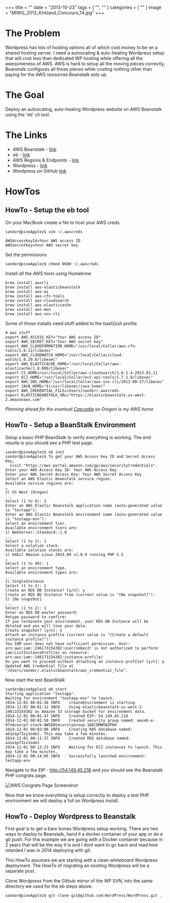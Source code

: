 +++
title = ""
date = "2013-10-23"
tags = [ "", "" ]
categories = [ "" ]
image = "MIWG_2013_Kirkland_Concours_14.jpg"
+++

# The Problem
Wordpress has lots of hosting options all of which cost money to be on a shared hosting server.  I need a autoscaling & auto-healing Wordpress setup that will cost less than dedicated WP hosting while offering all the awesomeness of AWS.  AWS is hard to setup all the moving pieces correctly, Beanstalk configures all those pieces while costing nothing other than paying for the AWS resources Beanstalk sets up.

# The Goal

Deploy an autoscaling, auto-healing Wordpress website on AWS Beanstalk using the 'eb' cli tool.  


# The Links

  - AWS Beanstalk - [link](http://docs.aws.amazon.com/elasticbeanstalk/latest/dg/Welcome.html)
  - eb - [link](http://docs.aws.amazon.com/elasticbeanstalk/latest/dg/command-reference-get-started.html)
  - AWS Regions & Endpoints - [link](http://docs.aws.amazon.com/general/latest/gr/rande.html)
  - Wordpress - [link](https://wordpress.org)
  - Wordpress on GitHub [link](https://github.com/WordPress/WordPress)

# HowTos

## HowTo - Setup the eb tool

On your MacBook create a file to host your AWS creds.

~~~
sandor@pineApplez$ vim ~/.awscreds
~~~

~~~
AWSAccessKeyId=Your AWS access ID
AWSSecretKey=Your AWS secret key
~~~

Set the permissions

~~~
sandor@pineApplez$ chmod 0600 ~/.awscreds
~~~

Install *all* the AWS tools using Homebrew

~~~
brew install awscli
brew install aws-elasticbeanstalk
brew install aws-as
brew install aws-cfn-tools
brew install aws-cloudsearch
brew install aws-elasticcache
brew install aws-mon
brew install aws-sns-cli
~~~
Some of those installs need stuff added to the bash|zsh profile

~~~
# aws stuff
export AWS_ACCESS_KEY="Your AWS access ID"
export AWS_SECRET_KEY="Your AWS secret key"
export AWS_CLOUDFORMATION_HOME="/usr/local/Cellar/aws-cfn-tools/1.0.12/libexec"
export AWS_CLOUDWATCH_HOME="/usr/local/Cellar/cloud-watch/1.0.20.0/libexec"
export AWS_ELASTICACHE_HOME="/usr/local/Cellar/aws-elasticache/1.9.000/libexec"
export CS_HOME=/usr/local/Cellar/aws-cloudsearch/1.0.1.4-2013.01.11
export EC2_HOME="/usr/local/Cellar/ec2-api-tools/1.7.1.0/libexec"
export AWS_SNS_HOME="/usr/local/Cellar/aws-sns-cli/2013-09-27/libexec"
export JAVA_HOME="$(/usr/libexec/java_home)"
export AWS_CREDENTIAL_FILE=/Users/sandor/.awscreds
export ELASTICBEANSTALK_URL="https://elasticbeanstalk.us-west-2.amazonaws.com"
~~~
*Planning ahead for the eventual [Cascadia](https://en.wikipedia.org/wiki/Cascadia_%28independence_movement%29) so Oregon is my AWS home*

## HowTo - Setup a BeanStalk Environment

Setup a basic PHP BeanStalk to verify everything is working.  The end results is you should see a PHP test page.

~~~
sandor@pineApplez$ eb init
sandor@pineApplez$ To get your AWS Access Key ID and Secret Access Key,
  visit "https://aws-portal.amazon.com/gp/aws/securityCredentials".
Enter your AWS Access Key ID: Your AWS Access Key
Enter your AWS Secret Access Key: Your AWS Secret Access Key
Select an AWS Elastic Beanstalk service region.
Available service regions are:
…
2) US West (Oregon)
...
Select (1 to 9): 2
Enter an AWS Elastic Beanstalk application name (auto-generated value is "testapp"):
Enter an AWS Elastic Beanstalk environment name (auto-generated value is "testapp-env"):
Select an environment tier.
Available environment tiers are:
1) WebServer::Standard::1.0
...
Select (1 to 2): 1
Select a solution stack.
Available solution stacks are:
1) 64bit Amazon Linux 2014.09 v1.0.9 running PHP 5.5
…
Select (1 to 49): 1
Select an environment type.
Available environment types are:
...
2) SingleInstance
Select (1 to 2): 2
Create an RDS DB Instance? [y/n]: y
Create an RDS BD Instance from (current value is "[No snapshot]"):
1) [No snapshot]
...
Select (1 to 2): 1
Enter an RDS DB master password:
Retype password to confirm:
If you terminate your environment, your RDS DB Instance will be deleted and you will lose your data.
Create snapshot? [y/n]: n
Attach an instance profile (current value is "[Create a default instance profile]"):
You IAM user does not have sufficient permission. User: arn:aws:iam::246173154382:user/smbec2r is not authorized to perform: iam:ListInstanceProfiles on resource: arn:aws:iam::246173154382:instance-profile/
Do you want to proceed without attaching an instance profile? [y/n]: y
Updated AWS Credential file at "/Users/sandor/.elasticbeanstalk/aws_credential_file".

~~~

Now start the test BeanStalk

~~~
sandor@pineApplez$ eb start
Starting application "testapp".
Waiting for environment "testapp-env" to launch.
2014-12-01 00:01:10	INFO	createEnvironment is starting.
2014-12-01 00:01:12	INFO	Using elasticbeanstalk-us-west-2-246133154382 as Amazon S3 storage bucket for environment data.
2014-12-01 00:01:47	INFO	Created EIP: 54.149.45.218
2014-12-01 00:01:50	INFO	Created security group named: awseb-e-97v6vazrp7-stack-AWSEBSecurityGroup-1AECQMWSW2P6H
2014-12-01 00:02:00	INFO	Creating RDS database named: ab1e1p73zy1ede2. This may take a few minutes.
2014-12-01 00:11:27	INFO	Created RDS database named: aa1e1p73zv1ede2
2014-12-01 00:12:23	INFO	Waiting for EC2 instances to launch. This may take a few minutes.
2014-12-01 00:14:05	INFO	Successfully launched environment: testapp-env
~~~

Navigate to the EIP - http://54.149.45.218 and you should see the Beanstalk PHP congrats page.

![AWS Congrats Page Screenshot](https://dl.dropboxusercontent.com/u/6735750/WebHostPics/AWSCongratsScreen.png)

Now that we know everything is setup correctly to deploy a test PHP environment we will deploy a full on Wordpress install.

## HowTo - Deploy Wordpress to Beanstalk

First goal is to get a bare bones Wordpress setup working.  There are two ways to deploy to Beanstalk, hand it a docker container of your app or do a git push.  For this example we are going with a Docker container because in 2 years that will be the way it is and I dont want to go back and read how retarded I was in 2014 deploying with git.

This HowTo assumes we are starting with a clean whiteboard Wordpress deployment.  The HowTo of migrating an existing Wordpress will be a separate post.

Clone Wordpress from the Github mirror of the WP SVN, into the same directory we used for the eb steps above.

~~~
sandor@pineApplez$ git clone git@github.com:WordPress/WordPress.git .
~~~

